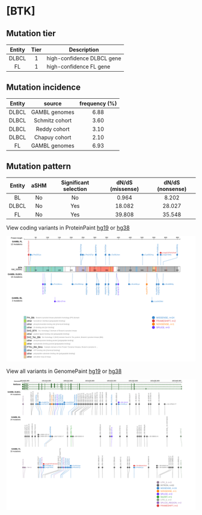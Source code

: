 # [BTK]

## Mutation tier

|Entity|Tier|Description               |
|:------:|:----:|--------------------------|
|DLBCL |1   |high-confidence DLBCL gene|
|FL    |1   |high-confidence FL gene   |
## Mutation incidence

|Entity|source        |frequency (%)|
|:------:|:--------------:|:-------------:|
|DLBCL |GAMBL genomes |6.88         |
|DLBCL |Schmitz cohort|3.60         |
|DLBCL |Reddy cohort  |3.10         |
|DLBCL |Chapuy cohort |2.10         |
|FL    |GAMBL genomes |6.93         |

## Mutation pattern

|Entity|aSHM|Significant selection|dN/dS (missense)|dN/dS (nonsense)|
|:------:|:----:|:---------------------:|:----------------:|:----------------:|
|BL    |No  |No                   | 0.964          | 8.202          |
|DLBCL |No  |Yes                  |18.082          |28.027          |
|FL    |No  |Yes                  |39.808          |35.548          |




View coding variants in ProteinPaint [hg19](https://www.bcgsc.ca/downloads/morinlab/GAMBL/test/genes/BTK_protein.html)  or [hg38](https://www.bcgsc.ca/downloads/morinlab/GAMBL/test/genes/BTK_protein_hg38.html)

![image](images/proteinpaint/BTK_NM_000061.svg)

View all variants in GenomePaint [hg19](https://www.bcgsc.ca/downloads/morinlab/GAMBL/test/genes/BTK.html)  or [hg38](https://www.bcgsc.ca/downloads/morinlab/GAMBL/test/genes/BTK_hg38.html)

![image](images/proteinpaint/BTK.svg)
